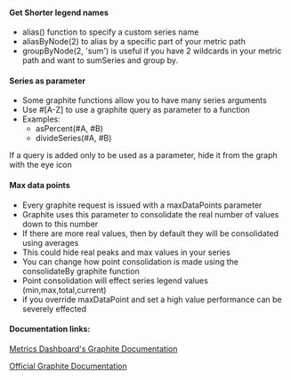 #### Get Shorter legend names

- alias() function to specify a custom series name
- aliasByNode(2) to alias by a specific part of your metric path
- groupByNode(2, 'sum') is useful if you have 2 wildcards in your metric path and want to sumSeries and group by.

#### Series as parameter

- Some graphite functions allow you to have many series arguments
- Use #[A-Z] to use a graphite query as parameter to a function
- Examples:
  - asPercent(#A, #B)
  - divideSeries(#A, #B)

If a query is added only to be used as a parameter, hide it from the graph with the eye icon

#### Max data points

- Every graphite request is issued with a maxDataPoints parameter
- Graphite uses this parameter to consolidate the real number of values down to this number
- If there are more real values, then by default they will be consolidated using averages
- This could hide real peaks and max values in your series
- You can change how point consolidation is made using the consolidateBy graphite function
- Point consolidation will effect series legend values (min,max,total,current)
- if you override maxDataPoint and set a high value performance can be severely effected

#### Documentation links:

[Metrics Dashboard's Graphite Documentation](http://docs.metrics-dashboard.org/features/datasources/graphite)

[Official Graphite Documentation](https://graphite.readthedocs.io)
